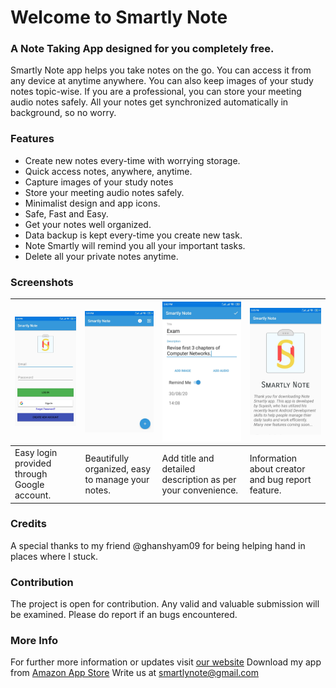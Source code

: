 # Welcome to Smartly Note

### A Note Taking App designed for you completely free.
Smartly Note app helps you take notes on the go. You can access it from any device at anytime anywhere. You can also keep images of your study notes topic-wise. If you are a professional, you can store your meeting audio notes safely. All your notes get  synchronized  automatically in background, so no worry.

### Features
* Create new notes every-time with worrying storage.
* Quick access notes, anywhere, anytime.
* Capture images of your study notes
* Store your meeting audio notes safely.
* Minimalist design and app icons.
* Safe, Fast and Easy. 
* Get your notes well organized.
* Data backup is kept every-time you create new task.
* Note Smartly will remind you all your important tasks.
* Delete all your private notes anytime.

### Screenshots
![Login Page](https://github.com/SuyashBhiste/SmartlyNote/blob/master/Screenshots/First%20Page.jpg) | ![Main Page](https://github.com/SuyashBhiste/SmartlyNote/blob/master/Screenshots/Second%20Page.jpg) | ![Add Page](https://github.com/SuyashBhiste/SmartlyNote/blob/master/Screenshots/Third%20Page.jpg) | ![Info Page](https://github.com/SuyashBhiste/SmartlyNote/blob/master/Screenshots/Fourth%20Page.jpg)
--------------------------------------------|--------------------------------------------|--------------------------------------------|--------------------------------------------
Easy login provided through Google account. | Beautifully organized, easy to manage your notes. | Add title and detailed description as per your convenience. | Information about creator and bug report feature.

### Credits
A special thanks to my friend @ghanshyam09 for being helping hand in places where I stuck.

### Contribution
The project is open for contribution. Any valid and valuable submission will be examined.
Please do report if an bugs encountered.

### More Info
For further more information or updates visit [our website](https://www.sites.google.com/view/smartlynote)
Download my app from [Amazon App Store](#)
 Write us at smartlynote@gmail.com
